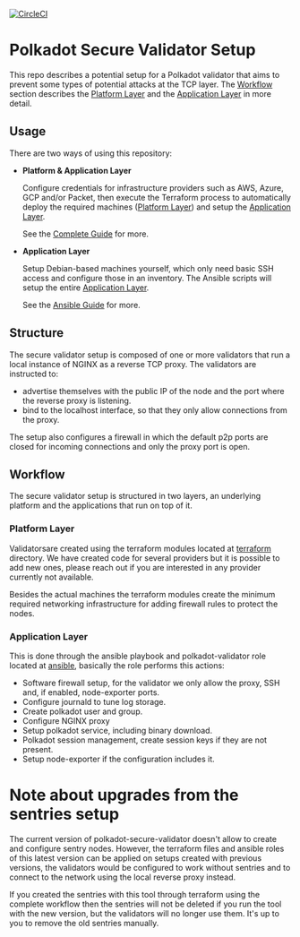 [![CircleCI](https://circleci.com/gh/w3f/polkadot-secure-validator.svg?style=svg)](https://circleci.com/gh/w3f/polkadot-secure-validator)

# Polkadot Secure Validator Setup

This repo describes a potential setup for a Polkadot validator that aims to
prevent some types of potential attacks at the TCP layer.
The [Workflow](#workflow) section describes the [Platform Layer](#platform-layer)
and the [Application Layer](#application-layer) in more detail.

## Usage

There are two ways of using this repository:

* **Platform & Application Layer**

  Configure credentials for infrastructure providers such as AWS, Azure, GCP
  and/or Packet, then execute the Terraform process to automatically deploy the
  required machines ([Platform Layer](#platform-layer)) and setup the
  [Application Layer](#application-layer).

  See the [Complete Guide](GUIDE_COMPLETE.md) for more.

* **Application Layer**

  Setup Debian-based machines yourself, which only need basic SSH access and
  configure those in an inventory. The Ansible scripts will setup the entire
  [Application Layer](#application-layer).

  See the [Ansible Guide](GUIDE_ANSIBLE.md) for more.

## Structure

The secure validator setup is composed of one or more validators that run a local
instance of NGINX as a reverse TCP proxy. The validators are instructed to:
* advertise themselves with the public IP of the node and the port where the
reverse proxy is listening.
* bind to the localhost interface, so that they only allow connections from the
proxy.

The setup also configures a firewall in which the default p2p ports are closed for
incoming connections and only the proxy port is open.

## Workflow

The secure validator setup is structured in two layers, an underlying platform
and the applications that run on top of it.

### Platform Layer

Validatorsare created using the terraform modules located at [terraform](/terraform)
directory. We have created code for several providers but it is possible to add new
ones, please reach out if you are interested in any provider currently not available.

Besides the actual machines the terraform modules create the minimum required networking
infrastructure for adding firewall rules to protect the nodes.

### Application Layer

This is done through the ansible playbook and polkadot-validator role located at
[ansible](/ansible), basically the role performs this actions:

* Software firewall setup, for the validator we only allow the proxy, SSH and, if
enabled, node-exporter ports.
* Configure journald to tune log storage.
* Create polkadot user and group.
* Configure NGINX proxy
* Setup polkadot service, including binary download.
* Polkadot session management, create session keys if they are not present.
* Setup node-exporter if the configuration includes it.

# Note about upgrades from the sentries setup

The current version of polkadot-secure-validator doesn't allow to create and configure
sentry nodes. However, the terraform files and ansible roles of this latest version
can be applied on setups created with previous versions, the validators would be configured
to work without sentries and to connect to the network using the local reverse proxy instead.

If you created the sentries with this tool through terraform using the complete workflow
then the sentries will not be deleted if you run the tool with the new version, but the
validators will no longer use them. It's up to you to remove the old sentries manually.

